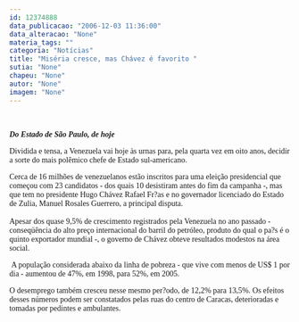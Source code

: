 ```yaml
---
id: 12374888
data_publicacao: "2006-12-03 11:36:00"
data_alteracao: "None"
materia_tags: ""
categoria: "Notícias"
title: "Miséria cresce, mas Chávez é favorito "
sutia: "None"
chapeu: "None"
autor: "None"
imagem: "None"
---
```

<p><P>&nbsp;</P><I></p>
<p><P><FONT face=Verdana><STRONG>Do Estado de São Paulo, de hoje</STRONG></FONT></P></I></p>
<p><P><FONT face=Verdana>Dividida e tensa, a Venezuela vai hoje às urnas para, pela quarta vez em oito anos, decidir a sorte do mais polêmico chefe de Estado sul-americano. </FONT></P></p>
<p><P><FONT face=Verdana>Cerca de 16 milhões de venezuelanos estão inscritos para uma eleição presidencial que começou com 23 candidatos - dos quais 10 desistiram antes do fim da campanha -, mas que tem no presidente Hugo Chávez Rafael Fr?as e no governador licenciado do Estado de Zulia, Manuel Rosales Guerrero, a principal disputa.<BR><BR>Apesar dos quase 9,5% de crescimento registrados pela Venezuela no ano passado - conseqüência do alto preço internacional do barril do petróleo, produto do qual o pa?s é o quinto exportador mundial -, o governo de Chávez obteve resultados modestos na área social.</FONT></P></p>
<p><P><FONT face=Verdana>&nbsp;A população considerada abaixo da linha de pobreza - que vive com menos de US$ 1 por dia - aumentou de 47%, em 1998, para 52%, em 2005. </FONT></P></p>
<p><P><FONT face=Verdana>O desemprego também cresceu nesse mesmo per?odo, de 12,2% para 13,5%. Os efeitos desses números podem ser constatados pelas ruas do centro de Caracas, deterioradas e tomadas por pedintes e ambulantes.<BR></P></FONT> </p>
